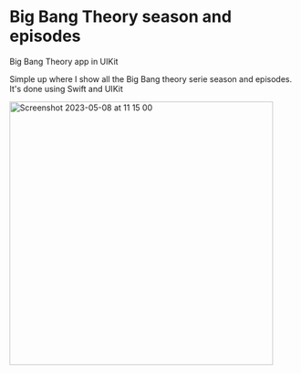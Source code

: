 # Big Bang Theory season and episodes
Big Bang Theory app in UIKit

Simple up where I show all the Big Bang theory serie season and episodes.
It's done using Swift and UIKit

<img width="462" alt="Screenshot 2023-05-08 at 11 15 00" src="https://user-images.githubusercontent.com/10796289/236785965-c55eb4b3-0ad8-4ed1-b29f-9e2b02dfaf85.png">
